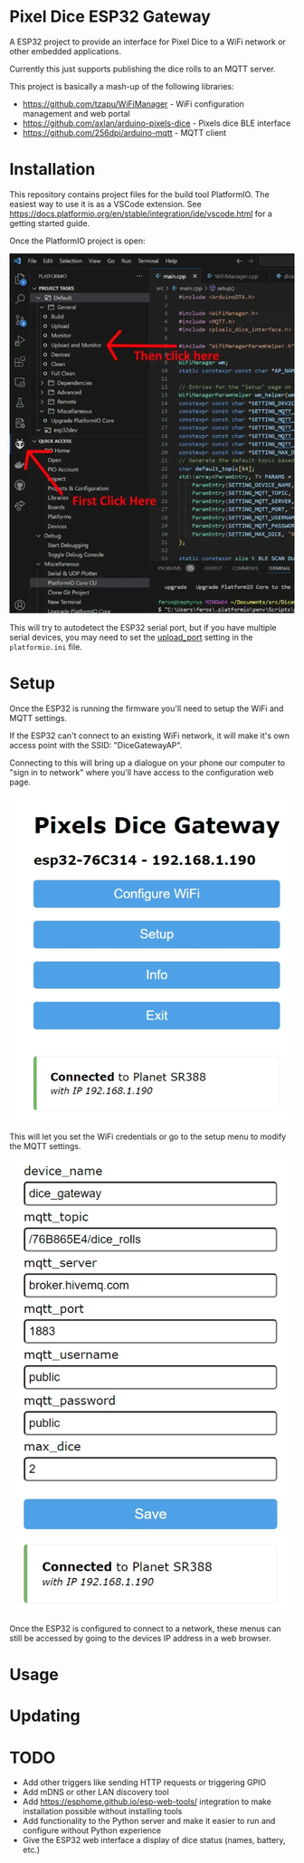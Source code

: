 # Pixel Dice ESP32 Gateway

A ESP32 project to provide an interface for Pixel Dice to a WiFi network or other embedded applications.

Currently this just supports publishing the dice rolls to an MQTT server.

This project is basically a mash-up of the following libraries:
 - <https://github.com/tzapu/WiFiManager> - WiFi configuration management and web portal 
 - <https://github.com/axlan/arduino-pixels-dice> - Pixels dice BLE interface
 - <https://github.com/256dpi/arduino-mqtt> - MQTT client

# Installation

This repository contains project files for the build tool PlatformIO. The easiest way to use it is as a VSCode extension. See <https://docs.platformio.org/en/stable/integration/ide/vscode.html> for a getting started guide.

Once the PlatformIO project is open:

![Upload buttons](docs/upload_buttons.webp "Upload buttons")

This will try to autodetect the ESP32 serial port, but if you have multiple serial devices, you may need to set the [upload_port](https://docs.platformio.org/en/latest/projectconf/sections/env/options/upload/upload_port.html) setting in the `platformio.ini` file.

# Setup

Once the ESP32 is running the firmware you'll need to setup the WiFi and MQTT settings.

If the ESP32 can't connect to an existing WiFi network, it will make it's own access point with the SSID: "DiceGatewayAP".

Connecting to this will bring up a dialogue on your phone our computer to "sign in to network" where you'll have access to the configuration web page. 

![Main Menu](docs/main_menu.webp "Main Menu")

This will let you set the WiFi credentials or go to the setup menu to modify the MQTT settings.

![Setup Menu](docs/settings_menu.webp "Setup Menu")

Once the ESP32 is configured to connect to a network, these menus can still be accessed by going to the devices IP address in a web browser.

# Usage


# Updating

# TODO
 - Add other triggers like sending HTTP requests or triggering GPIO
 - Add mDNS or other LAN discovery tool
 - Add <https://esphome.github.io/esp-web-tools/> integration to make installation possible without installing tools
 - Add functionality to the Python server and make it easier to run and configure without Python experience
 - Give the ESP32 web interface a display of dice status (names, battery, etc.)
